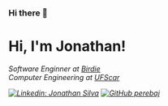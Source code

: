 ### Hi there 👋

<!--
**perebaj/perebaj** is a ✨ _special_ ✨ repository because its `README.md` (this file) appears on your GitHub profile.

Here are some ideas to get you started:

- 🔭 I’m currently working on ...
- 🌱 I’m currently learning ...
- 👯 I’m looking to collaborate on ...
- 🤔 I’m looking for help with ...
- 💬 Ask me about ...
- 📫 How to reach me: ...
- 😄 Pronouns: ...
- ⚡ Fun fact: ...
-->

<h1> Hi, I'm Jonathan! </h1>
<p><em>Software Enginner at <a href="https://birdie.ai/">Birdie</a></br>Computer Engineering
 at <a
            href="https://www2.ufscar.br/">UFScar</a><img </em></p>

[![Linkedin: Jonathan Silva](https://img.shields.io/badge/-jonathanSilva-blue?style=flat-square&logo=Linkedin&logoColor=white&link=https://www.linkedin.com/in/jonathan-silva-3436861b7/)](https://www.linkedin.com/in/jonathan-silva-3436861b7/)
[![GitHub perebaj](https://img.shields.io/badge/pereabj-blue?style=for-the-badge&logo=github&logoColor=white)](https://github.com/perebaj)
